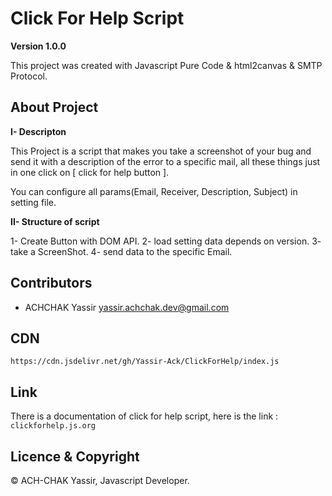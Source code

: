 # Click For Help Script

**Version 1.0.0**

This project was created with Javascript Pure Code & html2canvas & SMTP Protocol.

## About Project

**I- Descripton**

This Project is a script that makes you take a screenshot of your bug and send it with a description of the error to a specific mail, all these things just in one click on [ click for help button ].

You can configure all params(Email, Receiver, Description, Subject) in setting file.

**II- Structure of script**

1- Create Button with DOM API.
2- load setting data depends on version. 
3- take a ScreenShot.
4- send data to the specific Email.

## Contributors

- ACHCHAK Yassir <yassir.achchak.dev@gmail.com>

## CDN

`https://cdn.jsdelivr.net/gh/Yassir-Ack/ClickForHelp/index.js`

## Link

There is a documentation of click for help script, here is the link :
`clickforhelp.js.org`

## Licence & Copyright

© ACH-CHAK Yassir, Javascript Developer.